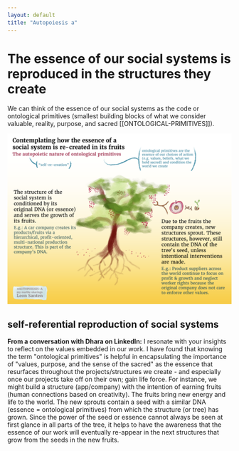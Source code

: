 ```yaml
---
layout: default
title: "Autopoiesis a"
---
```


# The essence of our social systems is reproduced in the structures they create
We can think of the essence of our social systems as the code or ontological primitives (smallest building blocks of what we consider valuable, reality, purpose, and sacred [[ONTOLOGICAL-PRIMITIVES]]).

![](media/cleanshot_2024-07-28-at-17-14-00@2x.png)
## self-referential reproduction of social systems

**From a conversation with Dhara on LinkedIn:** I resonate with your insights to reflect on the values embedded in our work. I have found that knowing the term "ontological primitives" is helpful in encapsulating the importance of "values, purpose, and the sense of the sacred" as the essence that resurfaces throughout the projects/structures we create - and especially once our projects take off on their own; gain life force. For instance, we might build a structure (app/company) with the intention of earning fruits (human connections based on creativity). The fruits bring new energy and life to the world. The new sprouts contain a seed with a similar DNA (essence = ontological primitives) from which the structure (or tree) has grown. Since the power of the seed or essence cannot always be seen at first glance in all parts of the tree, it helps to have the awareness that the essence of our work will eventually re-appear in the next structures that grow from the seeds in the new fruits. 